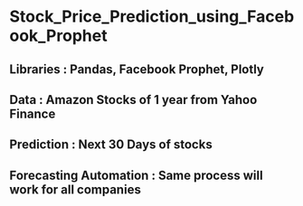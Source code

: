 # Stock_Price_Prediction_using_Facebook_Prophet

## Libraries : Pandas, Facebook Prophet, Plotly
## Data : Amazon Stocks of 1 year from Yahoo Finance
## Prediction : Next 30 Days of stocks
## Forecasting Automation : Same process will work for all companies
